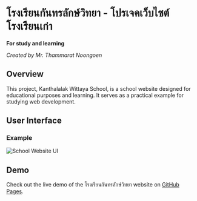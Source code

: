 # โรงเรียนกันทรลักษ์วิทยา - โปรเจคเว็บไซต์โรงเรียนเก่า

**For study and learning**

*Created by Mr. Thammarat Noongoen*

## Overview

This project, Kanthalalak Wittaya School, is a school website designed for educational purposes and learning. It serves as a practical example for studying web development.

## User Interface

### Example
![School Website UI](/klw.png)

## Demo

Check out the live demo of the โรงเรียนกันทรลักษ์วิทยา website on [GitHub Pages](https://tonzm.github.io/kanthalalakwittaya_school/).


